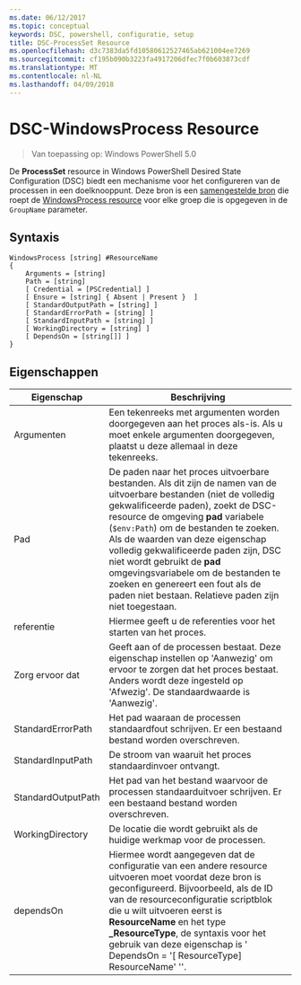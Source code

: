 ```yaml
---
ms.date: 06/12/2017
ms.topic: conceptual
keywords: DSC, powershell, configuratie, setup
title: DSC-ProcessSet Resource
ms.openlocfilehash: d3c7383da5fd10580612527465ab621004ee7269
ms.sourcegitcommit: cf195b090b3223fa4917206dfec7f0b603873cdf
ms.translationtype: MT
ms.contentlocale: nl-NL
ms.lasthandoff: 04/09/2018
---
```

# <a name="dsc-windowsprocess-resource"></a>DSC-WindowsProcess Resource

> Van toepassing op: Windows PowerShell 5.0

De **ProcessSet** resource in Windows PowerShell Desired State Configuration (DSC) biedt een mechanisme voor het configureren van de processen in een doelknooppunt. Deze bron is een [samengestelde bron](authoringResourceComposite.md) die roept de [WindowsProcess resource](windowsProcessResource.md) voor elke groep die is opgegeven in de `GroupName` parameter.

## <a name="syntax"></a>Syntaxis

```
WindowsProcess [string] #ResourceName
{
    Arguments = [string]
    Path = [string]
    [ Credential = [PSCredential] ]
    [ Ensure = [string] { Absent | Present }  ]
    [ StandardOutputPath = [string] ]
    [ StandardErrorPath = [string] ]
    [ StandardInputPath = [string] ]
    [ WorkingDirectory = [string] ]
    [ DependsOn = [string[]] ]
}
```

## <a name="properties"></a>Eigenschappen
|  Eigenschap  |  Beschrijving   |
|---|---|
| Argumenten| Een tekenreeks met argumenten worden doorgegeven aan het proces als-is. Als u moet enkele argumenten doorgegeven, plaatst u deze allemaal in deze tekenreeks.|
| Pad| De paden naar het proces uitvoerbare bestanden. Als dit zijn de namen van de uitvoerbare bestanden (niet de volledig gekwalificeerde paden), zoekt de DSC-resource de omgeving **pad** variabele (`$env:Path`) om de bestanden te zoeken. Als de waarden van deze eigenschap volledig gekwalificeerde paden zijn, DSC niet wordt gebruikt de **pad** omgevingsvariabele om de bestanden te zoeken en genereert een fout als de paden niet bestaan. Relatieve paden zijn niet toegestaan.|
| referentie| Hiermee geeft u de referenties voor het starten van het proces.|
| Zorg ervoor dat| Geeft aan of de processen bestaat. Deze eigenschap instellen op 'Aanwezig' om ervoor te zorgen dat het proces bestaat. Anders wordt deze ingesteld op 'Afwezig'. De standaardwaarde is 'Aanwezig'.|
| StandardErrorPath| Het pad waaraan de processen standaardfout schrijven. Er een bestaand bestand worden overschreven.|
| StandardInputPath| De stroom van waaruit het proces standaardinvoer ontvangt.|
| StandardOutputPath| Het pad van het bestand waarvoor de processen standaarduitvoer schrijven. Er een bestaand bestand worden overschreven.|
| WorkingDirectory| De locatie die wordt gebruikt als de huidige werkmap voor de processen.|
| dependsOn | Hiermee wordt aangegeven dat de configuratie van een andere resource uitvoeren moet voordat deze bron is geconfigureerd. Bijvoorbeeld, als de ID van de resourceconfiguratie scriptblok die u wilt uitvoeren eerst is **ResourceName** en het type **_ResourceType**, de syntaxis voor het gebruik van deze eigenschap is ' DependsOn = '[ ResourceType] ResourceName' ''.|